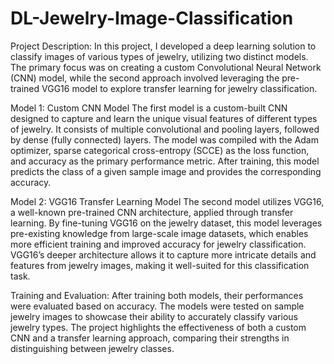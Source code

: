 # DL-Jewelry-Image-Classification

Project Description: In this project, I developed a deep learning solution to classify images of various types of jewelry, utilizing two distinct models. The primary focus was on creating a custom Convolutional Neural Network (CNN) model, while the second approach involved leveraging the pre-trained VGG16 model to explore transfer learning for jewelry classification.

Model 1: Custom CNN Model
The first model is a custom-built CNN designed to capture and learn the unique visual features of different types of jewelry. It consists of multiple convolutional and pooling layers, followed by dense (fully connected) layers. The model was compiled with the Adam optimizer, sparse categorical cross-entropy (SCCE) as the loss function, and accuracy as the primary performance metric. After training, this model predicts the class of a given sample image and provides the corresponding accuracy.

Model 2: VGG16 Transfer Learning Model
The second model utilizes VGG16, a well-known pre-trained CNN architecture, applied through transfer learning. By fine-tuning VGG16 on the jewelry dataset, this model leverages pre-existing knowledge from large-scale image datasets, which enables more efficient training and improved accuracy for jewelry classification. VGG16’s deeper architecture allows it to capture more intricate details and features from jewelry images, making it well-suited for this classification task.

Training and Evaluation:
After training both models, their performances were evaluated based on accuracy. The models were tested on sample jewelry images to showcase their ability to accurately classify various jewelry types. The project highlights the effectiveness of both a custom CNN and a transfer learning approach, comparing their strengths in distinguishing between jewelry classes.
